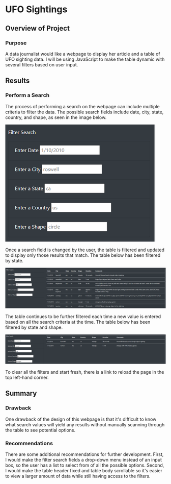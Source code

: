 # UFO Sightings

## Overview of Project

### Purpose

A data journalist would like a webpage to display her article and a table of UFO sighting data. I will be using JavaScript to make the table dynamic with several filters based on user input.

## Results

### Perform a Search

The process of performing a search on the webpage can include multiple criteria to filter the data. The possible search fields include date, city, state, country, and shape, as seen in the image below.

![filter_search](static/images/filter_search.png)

Once a search field is changed by the user, the table is filtered and updated to display only those results that match. The table below has been filtered by state.

![filter_search_ma](static/images/filter_search_ma.PNG)

The table continues to be further filtered each time a new value is entered based on all the search criteria at the time. The table below has been filtered by state and shape.

![filter_search_ma_triangle](static/images/filter_search_ma_triangle.PNG)

To clear all the filters and start fresh, there is a link to reload the page in the top left-hand corner.

## Summary

### Drawback

One drawback of the design of this webpage is that it's difficult to know what search values will yield any results without manually scanning through the table to see potential options.

### Recommendations

There are some additional recommendations for further development. First, I would make the filter search fields a drop-down menu instead of an input box, so the user has a list to select from of all the possible options. Second, I would make the table header fixed and table body scrollable so it's easier to view a larger amount of data while still having access to the filters.
